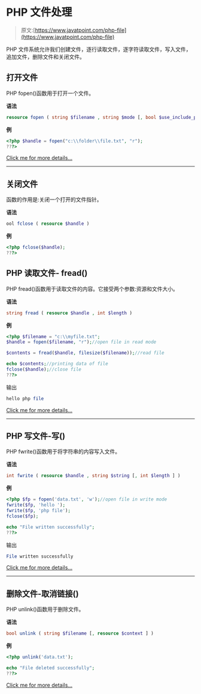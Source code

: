 # PHP 文件处理

> 原文:[https://www.javatpoint.com/php-file](https://www.javatpoint.com/php-file)

PHP 文件系统允许我们创建文件，逐行读取文件，逐字符读取文件，写入文件，追加文件，删除文件和关闭文件。

## 打开文件

PHP fopen()函数用于打开一个文件。

**语法**

```php
resource fopen ( string $filename , string $mode [, bool $use_include_path = false [, resource $context ]] )

```

**例**

```php
<?php $handle = fopen("c:\\folder\\file.txt", "r");
???>

```

[Click me for more details...](php-open-file)

* * *

## 关闭文件

函数的作用是:关闭一个打开的文件指针。

**语法**

```php
ool fclose ( resource $handle )

```

**例**

```php
<?php fclose($handle);
???>

```

## PHP 读取文件- fread()

PHP fread()函数用于读取文件的内容。它接受两个参数:资源和文件大小。

**语法**

```php
string fread ( resource $handle , int $length )

```

**例**

```php
<?php $filename = "c:\\myfile.txt";  
$handle = fopen($filename, "r");//open file in read mode  

$contents = fread($handle, filesize($filename));//read file  

echo $contents;//printing data of file
fclose($handle);//close file  
???>  

```

输出

```php
hello php file

```

[Click me for more details...](php-read-file)

* * *

## PHP 写文件-写()

PHP fwrite()函数用于将字符串的内容写入文件。

**语法**

```php
int fwrite ( resource $handle , string $string [, int $length ] )

```

**例**

```php
<?php $fp = fopen('data.txt', 'w');//open file in write mode
fwrite($fp, 'hello ');
fwrite($fp, 'php file');
fclose($fp);

echo "File written successfully";
???>

```

输出

```php
File written successfully

```

[Click me for more details...](php-write-file)

* * *

## 删除文件-取消链接()

PHP unlink()函数用于删除文件。

**语法**

```php
bool unlink ( string $filename [, resource $context ] )

```

**例**

```php
<?php unlink('data.txt');

echo "File deleted successfully";
???>

```

[Click me for more details...](php-delete-file)